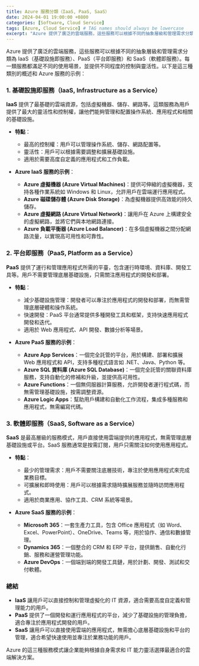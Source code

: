 ```yaml
---
title: Azure 服務分類（IaaS, PaaS, SaaS）
date: 2024-04-01 19:00:00 +0800
categories: [Software, Cloud Service]
tags: [Azure, Cloud Service] # TAG names should always be lowercase
excerpt: "Azure 提供了廣泛的雲端服務，這些服務可以根據不同的抽象層級和管理需求分類為 IaaS（基礎設施即服務）、PaaS（平台即服務）和 SaaS（軟體即服務）"
---
```


Azure 提供了廣泛的雲端服務，這些服務可以根據不同的抽象層級和管理需求分類為 IaaS（基礎設施即服務）、PaaS（平台即服務）和 SaaS（軟體即服務）。每一類服務都滿足不同的使用場景，並提供不同程度的控制與靈活性。以下是這三種類別的概述和 Azure 服務的示例：

### **1. 基礎設施即服務（IaaS, Infrastructure as a Service）**

**IaaS** 提供了最基礎的雲端資源，包括虛擬機器、儲存、網路等。這類服務為用戶提供了最大的靈活性和控制權，讓他們能夠管理和配置操作系統、應用程式和相關的基礎設施。

- **特點**：
  - 最高的控制權：用戶可以管理操作系統、儲存、網路配置等。
  - 靈活性：用戶可以根據需要調整和擴展基礎設施。
  - 適用於需要高度自定義的應用程式和工作負載。

- **Azure IaaS 服務的示例**：
  - **Azure 虛擬機器 (Azure Virtual Machines)**：提供可伸縮的虛擬機器，支持各種作業系統如 Windows 和 Linux，允許用戶在雲端運行應用程式。
  - **Azure 磁碟儲存體 (Azure Disk Storage)**：為虛擬機器提供高效能的持久儲存。
  - **Azure 虛擬網路 (Azure Virtual Network)**：讓用戶在 Azure 上構建安全的虛擬網路，並將它們與本地網路連接。
  - **Azure 負載平衡器 (Azure Load Balancer)**：在多個虛擬機器之間分配網路流量，以實現高可用性和可靠性。

### **2. 平台即服務（PaaS, Platform as a Service）**

**PaaS** 提供了運行和管理應用程式所需的平臺，包含運行時環境、資料庫、開發工具等。用戶不需要管理底層基礎設施，只需關注應用程式的開發和部署。

- **特點**：
  - 減少基礎設施管理：開發者可以專注於應用程式的開發和部署，而無需管理底層硬體和操作系統。
  - 快速開發：PaaS 平台通常提供多種開發工具和框架，支持快速應用程式開發和迭代。
  - 適用於 Web 應用程式、API 開發、數據分析等場景。

- **Azure PaaS 服務的示例**：
  - **Azure App Services**：一個完全託管的平台，用於構建、部署和擴展 Web 應用程式和 API，支持多種程式語言如 .NET、Java、Python 等。
  - **Azure SQL 資料庫 (Azure SQL Database)**：一個完全託管的關聯資料庫服務，支持自動化的修補和升級，並提供高可用性。
  - **Azure Functions**：一個無伺服器計算服務，允許開發者運行程式碼，而無需管理基礎設施，按需調整資源。
  - **Azure Logic Apps**：幫助用戶構建和自動化工作流程，集成多種服務和應用程式，無需編寫代碼。

### **3. 軟體即服務（SaaS, Software as a Service）**

**SaaS** 是最高層級的服務模式，用戶直接使用雲端提供的應用程式，無需管理底層基礎設施或平台。SaaS 服務通常是按需訂閱，用戶只需關注如何使用應用程式。

- **特點**：
  - 最少的管理需求：用戶不需要關注底層技術，專注於使用應用程式來完成業務目標。
  - 可擴展和即時使用：用戶可以根據需求隨時擴展服務並隨時訪問應用程式。
  - 適用於商業應用、協作工具、CRM 系統等場景。

- **Azure SaaS 服務的示例**：
  - **Microsoft 365**：一套生產力工具，包含 Office 應用程式（如 Word、Excel、PowerPoint）、OneDrive、Teams 等，用於協作、通信和數據管理。
  - **Dynamics 365**：一個整合的 CRM 和 ERP 平台，提供銷售、自動化行銷、服務和運營管理功能。
  - **Azure DevOps**：一個端到端的開發工具鏈，用於計劃、開發、測試和交付軟體。

### **總結**

- **IaaS** 讓用戶可以直接控制和管理虛擬化的 IT 資源，適合需要高度自定義和管理能力的用戶。
- **PaaS** 提供了一個開發和運行應用程式的平台，減少了基礎設施的管理負擔，適合專注於應用程式開發的用戶。
- **SaaS** 讓用戶可以直接使用雲端的應用程式，無需擔心底層基礎設施和平台的管理，適合希望快速使用並專注於業務功能的用戶。

Azure 的這三種服務模式讓企業能夠根據自身需求和 IT 能力靈活選擇最適合的雲端解決方案。
